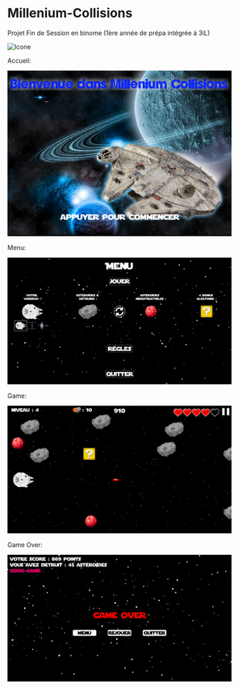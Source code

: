 # Millenium-Collisions
Projet Fin de Session en binome (1ère année de prépa intégrée à 3iL)

![Icone](PFS%20PC/PFS/data/icone_jeu.ico)

Accueil:

![Accueil](images/Accueil.png)

Menu:

![Menu](images/Menu.png)

Game:

![Game](images/Game.png)

Game Over:

![Game Over](images/GameOver.png)
